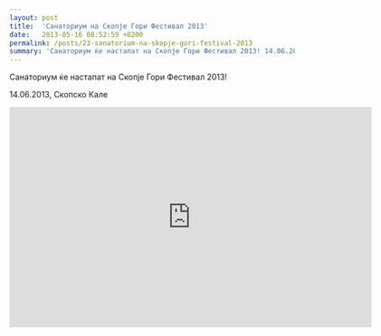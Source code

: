 ```yaml
---
layout: post
title:  'Санаториум на Скопје Гори Фестивал 2013'
date:   2013-05-16 08:52:59 +0200
permalink: /posts/23-sanatorium-na-skopje-gori-festival-2013
summary: 'Санаториум ќе настапат на Скопје Гори Фестивал 2013! 14.06.2013, Скопско Кале'
---
```


<p>Санаториум ќе настапат на Скопје Гори Фестивал 2013!</p><p>14.06.2013, Скопско Кале</p>
    <iframe width="640" height="390" src="https://www.youtube.com/embed/1qXZhRt6HPQ" frameborder="0"></iframe>
